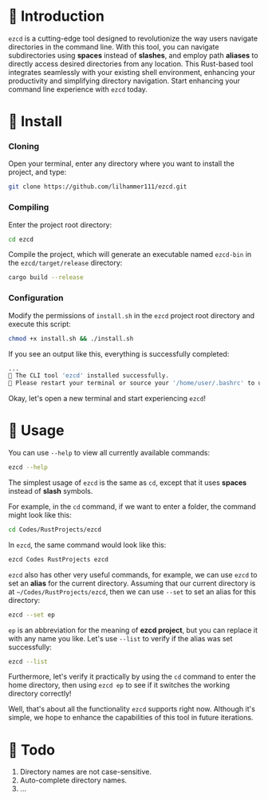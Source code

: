 # 🐻 Introduction

`ezcd` is a cutting-edge tool designed to revolutionize the way users navigate directories in the command line. With this tool, you can navigate subdirectories using **spaces** instead of **slashes**, and employ path **aliases** to directly access desired directories from any location. This Rust-based tool integrates seamlessly with your existing shell environment, enhancing your productivity and simplifying directory navigation. Start enhancing your command line experience with `ezcd` today.

# 🐻 Install

### Cloning

Open your terminal, enter any directory where you want to install the project, and type:

```bash
git clone https://github.com/lilhammer111/ezcd.git
```

### Compiling

Enter the project root directory:

```bash
cd ezcd
```

Compile the project, which will generate an executable named `ezcd-bin` in the `ezcd/target/release` directory:

```bash
cargo build --release
```

### Configuration

Modify the permissions of `install.sh` in the `ezcd` project root directory and execute this script:

```bash
chmod +x install.sh && ./install.sh
```

If you see an output like this, everything is successfully completed:

```bash
...
💖 The CLI tool 'ezcd' installed successfully.
💖 Please restart your terminal or source your '/home/user/.bashrc' to use ezcd.
```

Okay, let's open a new terminal and start experiencing `ezcd`!

# 🐻 Usage

You can use `--help` to view all currently available commands:

```bash
ezcd --help
```

The simplest usage of `ezcd` is the same as `cd`, except that it uses **spaces** instead of **slash** symbols.

For example, in the `cd` command, if we want to enter a folder, the command might look like this:

```bash
cd Codes/RustProjects/ezcd
```

In `ezcd`, the same command would look like this:

```bash
ezcd Codes RustProjects ezcd
```

`ezcd` also has other very useful commands, for example, we can use `ezcd` to set an **alias** for the current directory. Assuming that our current directory is at `~/Codes/RustProjects/ezcd`, then we can use `--set` to set an alias for this directory:

```bash
ezcd --set ep
```

`ep` is an abbreviation for the meaning of **ezcd project**, but you can replace it with any name you like. Let's use `--list` to verify if the alias was set successfully:

```bash
ezcd --list
```

Furthermore, let's verify it practically by using the `cd` command to enter the home directory, then using `ezcd ep` to see if it switches the working directory correctly!

Well, that's about all the functionality `ezcd` supports right now. Although it's simple, we hope to enhance the capabilities of this tool in future iterations.

# 🐻 Todo

1. Directory names are not case-sensitive.
2. Auto-complete directory names.
3. ...